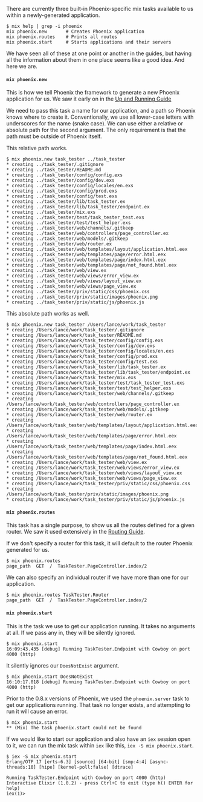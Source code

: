 There are currently three built-in Phoenix-specific mix tasks available to us within a newly-generated application.

```console
$ mix help | grep -i phoenix
mix phoenix.new       # Creates Phoenix application
mix phoenix.routes    # Prints all routes
mix phoenix.start     # Starts applications and their servers
```
We have seen all of these at one point or another in the guides, but having all the information about them in one place seems like a good idea. And here we are.

#### `mix phoenix.new`

This is how we tell Phoenix the framework to generate a new Phoenix application for us. We saw it early on in the [Up and Running Guide](http://www.phoenixframework.org/docs/up-and-running)

We need to pass this task a name for our application, and a path so Phoenix knows where to create it. Conventionally, we use all lower-case letters with underscores for the name (snake case). We can use either a relative or absolute path for the second argument. The only requirement is that the path must be outside of Phoenix itself.

This relative path works.

```console
$ mix phoenix.new task_tester ../task_tester
* creating ../task_tester/.gitignore
* creating ../task_tester/README.md
* creating ../task_tester/config/config.exs
* creating ../task_tester/config/dev.exs
* creating ../task_tester/config/locales/en.exs
* creating ../task_tester/config/prod.exs
* creating ../task_tester/config/test.exs
* creating ../task_tester/lib/task_tester.ex
* creating ../task_tester/lib/task_tester/endpoint.ex
* creating ../task_tester/mix.exs
* creating ../task_tester/test/task_tester_test.exs
* creating ../task_tester/test/test_helper.exs
* creating ../task_tester/web/channels/.gitkeep
* creating ../task_tester/web/controllers/page_controller.ex
* creating ../task_tester/web/models/.gitkeep
* creating ../task_tester/web/router.ex
* creating ../task_tester/web/templates/layout/application.html.eex
* creating ../task_tester/web/templates/page/error.html.eex
* creating ../task_tester/web/templates/page/index.html.eex
* creating ../task_tester/web/templates/page/not_found.html.eex
* creating ../task_tester/web/view.ex
* creating ../task_tester/web/views/error_view.ex
* creating ../task_tester/web/views/layout_view.ex
* creating ../task_tester/web/views/page_view.ex
* creating ../task_tester/priv/static/css/phoenix.css
* creating ../task_tester/priv/static/images/phoenix.png
* creating ../task_tester/priv/static/js/phoenix.js
```
This absolute path works as well.

```console
$ mix phoenix.new task_tester /Users/lance/work/task_tester
* creating /Users/lance/work/task_tester/.gitignore
* creating /Users/lance/work/task_tester/README.md
* creating /Users/lance/work/task_tester/config/config.exs
* creating /Users/lance/work/task_tester/config/dev.exs
* creating /Users/lance/work/task_tester/config/locales/en.exs
* creating /Users/lance/work/task_tester/config/prod.exs
* creating /Users/lance/work/task_tester/config/test.exs
* creating /Users/lance/work/task_tester/lib/task_tester.ex
* creating /Users/lance/work/task_tester/lib/task_tester/endpoint.ex
* creating /Users/lance/work/task_tester/mix.exs
* creating /Users/lance/work/task_tester/test/task_tester_test.exs
* creating /Users/lance/work/task_tester/test/test_helper.exs
* creating /Users/lance/work/task_tester/web/channels/.gitkeep
* creating /Users/lance/work/task_tester/web/controllers/page_controller.ex
* creating /Users/lance/work/task_tester/web/models/.gitkeep
* creating /Users/lance/work/task_tester/web/router.ex
* creating /Users/lance/work/task_tester/web/templates/layout/application.html.eex
* creating /Users/lance/work/task_tester/web/templates/page/error.html.eex
* creating /Users/lance/work/task_tester/web/templates/page/index.html.eex
* creating /Users/lance/work/task_tester/web/templates/page/not_found.html.eex
* creating /Users/lance/work/task_tester/web/view.ex
* creating /Users/lance/work/task_tester/web/views/error_view.ex
* creating /Users/lance/work/task_tester/web/views/layout_view.ex
* creating /Users/lance/work/task_tester/web/views/page_view.ex
* creating /Users/lance/work/task_tester/priv/static/css/phoenix.css
* creating /Users/lance/work/task_tester/priv/static/images/phoenix.png
* creating /Users/lance/work/task_tester/priv/static/js/phoenix.js
```

#### `mix phoenix.routes`

This task has a single purpose, to show us all the routes defined for a given router. We saw it used extensively in the [Routing Guide](http://www.phoenixframework.org/docs/routing).

If we don't specify a router for this task, it will default to the router Phoenix generated for us.

```console
$ mix phoenix.routes
page_path  GET  /  TaskTester.PageController.index/2
```
We can also specify an individual router if we have more than one for our application.

```console
$ mix phoenix.routes TaskTester.Router
page_path  GET  /  TaskTester.PageController.index/2
```

#### `mix phoenix.start`

This is the task we use to get our application running. It takes no arguments at all. If we pass any in, they will be silently ignored.

```console
$ mix phoenix.start
16:09:43.435 [debug] Running TaskTester.Endpoint with Cowboy on port 4000 (http)
```
It silently ignores our `DoesNotExist` argument.

```console
$ mix phoenix.start DoesNotExist
16:10:17.018 [debug] Running TaskTester.Endpoint with Cowboy on port 4000 (http)
```
Prior to the 0.8.x versions of Phoenix, we used the `phoenix.server` task to get our applications running. That task no longer exists, and attempting to run it will cause an error.

```console
$ mix phoenix.start
** (Mix) The task phoenix.start could not be found
```
If we would like to start our application and also have an `iex` session open to it, we can run the mix task within `iex` like this, `iex -S mix phoenix.start`.

```console
$ iex -S mix phoenix.start
Erlang/OTP 17 [erts-6.3] [source] [64-bit] [smp:4:4] [async-threads:10] [hipe] [kernel-poll:false] [dtrace]

Running TaskTester.Endpoint with Cowboy on port 4000 (http)
Interactive Elixir (1.0.2) - press Ctrl+C to exit (type h() ENTER for help)
iex(1)>
```
